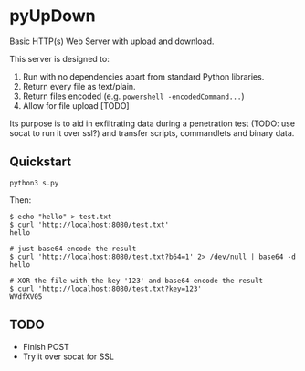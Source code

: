 # pyUpDown
Basic HTTP(s) Web Server with upload and download.

This server is designed to:

 1. Run with no dependencies apart from standard Python libraries.
 2. Return every file as text/plain.
 3. Return files encoded (e.g. `powershell -encodedCommand...`)
 3. Allow for file upload [TODO]

Its purpose is to aid in exfiltrating data during a penetration test
(TODO: use socat to run it over ssl?) and transfer scripts, commandlets
and binary data.

## Quickstart

    python3 s.py

Then:

    $ echo "hello" > test.txt
    $ curl 'http://localhost:8080/test.txt'
    hello

    # just base64-encode the result
    $ curl 'http://localhost:8080/test.txt?b64=1' 2> /dev/null | base64 -d 
    hello

    # XOR the file with the key '123' and base64-encode the result
    $ curl 'http://localhost:8080/test.txt?key=123'
    WVdfXV05

## TODO

 * Finish POST
 * Try it over socat for SSL
